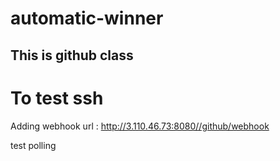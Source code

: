 # automatic-winner
## This is github class
# To test ssh 

Adding webhook url : http://3.110.46.73:8080//github/webhook

test polling
